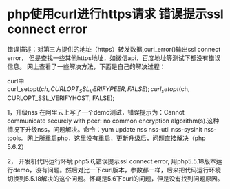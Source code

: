 # php使用curl进行https请求 错误提示ssl connect error

错误描述：对第三方提供的地址（https）转发数据,curl_error()输出ssl connect error，
但是查找一些其他https地址，如微信api，百度地址等测试下都没有错误信息。
网上查看了一些解决方法，下面是自己的解决过程：

curl中  
curl_setopt($ch, CURLOPT_SSL_VERIFYPEER, FALSE);  
curl_setopt($ch, CURLOPT_SSL_VERIFYHOST, FALSE);

1，升级nss
	在阿里云上写了一个demo测试，错误提示为：Cannot communicate securely with peer: no common encryption algorithm(s).这种情况下升级nss，问题解决。命令：yum update nss nss-util nss-sysinit nss-tools。网上所重启php，这里没有重启，更新升级后，问题直接解决（php 5.6.2）

2，	开发机代码运行环境 php5.6,错误提示ssl connect error, 用php5.5.18版本运行demo，没有问题。然后对比一下curl版本，参数都一样，后来把代码运行环境切换到5.5.18解决的这个问题。怀疑是5.6下curl的问题，但是没有找到问题原因。
